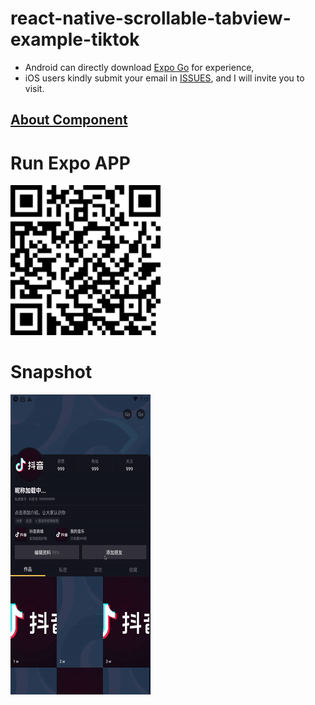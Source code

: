 # react-native-scrollable-tabview-example-tiktok

- Android can directly download [Expo Go](https://play.google.com/store/apps/details?id=host.exp.exponent) for experience, 
- iOS users kindly submit your email in [ISSUES](../../issues), and I will invite you to visit.

## [About Component](https://github.com/itenl/react-native-scrollable-tabview)

# Run Expo APP
<img width="240" height="240" src="./snapshot/expo.png" />

# Snapshot

<img src="./snapshot/e18k6-3jmxk.gif" />
<br />